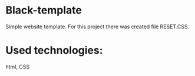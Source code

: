 # Black-template

Simple website template.
For this project there was created file RESET.CSS.

# Used technologies:

html, CSS
